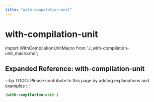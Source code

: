 ```yaml
---
title: "with-compilation-unit"
---
```


# with-compilation-unit

import WithCompilationUnitMacro from './_with-compilation-unit_macro.md';

<WithCompilationUnitMacro />

## Expanded Reference: with-compilation-unit

:::tip
TODO: Please contribute to this page by adding explanations and examples
:::

```lisp
(with-compilation-unit )
```
